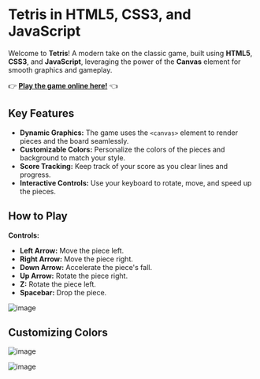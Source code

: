 # Tetris in HTML5, CSS3, and JavaScript

Welcome to **Tetris**! A modern take on the classic game, built using **HTML5**, **CSS3**, and **JavaScript**, leveraging the power of the **Canvas** element for smooth graphics and gameplay.

👉 **[Play the game online here!](https://tetris-511d9.web.app/)** 👈

## Key Features

- **Dynamic Graphics:** The game uses the `<canvas>` element to render pieces and the board seamlessly.
- **Customizable Colors:** Personalize the colors of the pieces and background to match your style.
- **Score Tracking:** Keep track of your score as you clear lines and progress.
- **Interactive Controls:** Use your keyboard to rotate, move, and speed up the pieces.

## How to Play

 **Controls:**
   - **Left Arrow:** Move the piece left.
   - **Right Arrow:** Move the piece right.
   - **Down Arrow:** Accelerate the piece's fall.
   - **Up Arrow:** Rotate the piece right.
   - **Z:** Rotate the piece left.
   - **Spacebar:** Drop the piece.

![image](https://github.com/user-attachments/assets/c6f33e79-c724-4e26-870f-90471dd0aa76)



## Customizing Colors

![image](https://github.com/user-attachments/assets/86807efd-b0c8-4eac-a5e4-2c187330c421)

![image](https://github.com/user-attachments/assets/ce862a06-e6c0-46fd-9767-30a03b1ec01a)



